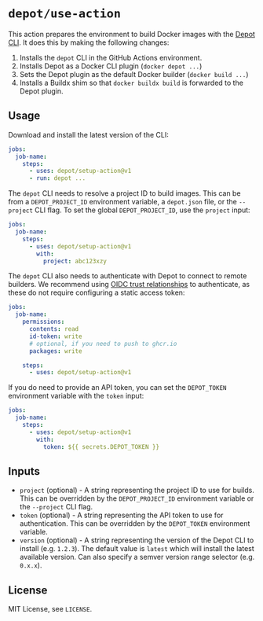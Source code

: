 # `depot/use-action`

This action prepares the environment to build Docker images with the [Depot CLI](https://github.com/depot/cli). It does this by making the following changes:

1. Installs the `depot` CLI in the GitHub Actions environment.
2. Installs Depot as a Docker CLI plugin (`docker depot ...`)
3. Sets the Depot plugin as the default Docker builder (`docker build ...`)
4. Installs a Buildx shim so that `docker buildx build` is forwarded to the Depot plugin.

## Usage

Download and install the latest version of the CLI:

```yaml
jobs:
  job-name:
    steps:
      - uses: depot/setup-action@v1
      - run: depot ...
```

The `depot` CLI needs to resolve a project ID to build images. This can be from a `DEPOT_PROJECT_ID` environment variable, a `depot.json` file, or the `--project` CLI flag. To set the global `DEPOT_PROJECT_ID`, use the `project` input:

```yaml
jobs:
  job-name:
    steps:
      - uses: depot/setup-action@v1
        with:
          project: abc123xzy
```

The `depot` CLI also needs to authenticate with Depot to connect to remote builders. We recommend using [OIDC trust relationships](https://depot.dev/docs/integrations/github-actions#build-and-push-to-docker-hub-with-oidc-token-exchange) to authenticate, as these do not require configuring a static access token:

```yaml
jobs:
  job-name:
    permissions:
      contents: read
      id-token: write
      # optional, if you need to push to ghcr.io
      packages: write

    steps:
      - uses: depot/setup-action@v1
```

If you do need to provide an API token, you can set the `DEPOT_TOKEN` environment variable with the `token` input:

```yaml
jobs:
  job-name:
    steps:
      - uses: depot/setup-action@v1
        with:
          token: ${{ secrets.DEPOT_TOKEN }}
```

## Inputs

- `project` (optional) - A string representing the project ID to use for builds. This can be overridden by the `DEPOT_PROJECT_ID` environment variable or the `--project` CLI flag.
- `token` (optional) - A string representing the API token to use for authentication. This can be overridden by the `DEPOT_TOKEN` environment variable.
- `version` (optional) - A string representing the version of the Depot CLI to install (e.g. `1.2.3`). The default value is `latest` which will install the latest available version. Can also specify a semver version range selector (e.g. `0.x.x`).

## License

MIT License, see `LICENSE`.
